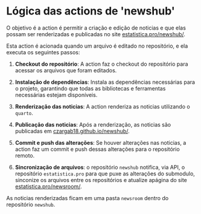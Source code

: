 # Lógica das actions de 'newshub'

O objetivo é a action é permitir a criação e edição de noticias e que elas possam ser renderizadas e publicadas no site [estatistica.pro/newshub/](https://estatistica.pro/newshub/).

Esta action é acionada quando um arquivo é editado no repositório, e ela executa os seguintes passos:

1. **Checkout do repositório**: A action faz o checkout do repositório para acessar os arquivos que foram editados.

2. **Instalação de dependências**: Instala as dependências necessárias para o projeto, garantindo que todas as bibliotecas e ferramentas necessárias estejam disponíveis.

3. **Renderização das noticias**: A action renderiza as noticias utilizando o `quarto`.

4. **Publicação das noticias**: Após a renderização, as noticias são publicadas em [czargab18.github.io/newshub/](https://czargab18.github.io/newshub/).

5. **Commit e push das alterações**: Se houver alterações nas noticias, a action faz um commit e push dessas alterações para o repositório remoto.

6. **Sincronização de arquivos**: o repositório `newshub` notifica, via API, o repositório `estatistica.pro` para que puxe as alterações do submodulo, sinconize os arquivos entre os repositórios e atualize apágina do site [estatistica.pro/newsroom/](https://estatistica.pro/newshub/).

As noticias renderizadas ficam em uma pasta `newsroom` dentro do repositório `newshub`.